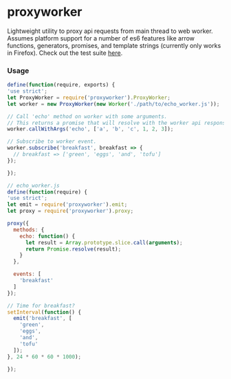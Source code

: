proxyworker
===========

Lightweight utility to proxy api requests from main thread to web worker. Assumes platform support for a number of es6 features like arrow functions, generators, promises, and template strings (currently only works in Firefox). Check out the test suite [here](http://gaye.github.io/proxyworker/test/).

### Usage

```js
define(function(require, exports) {
'use strict';
let ProxyWorker = require('proxyworker').ProxyWorker;
let worker = new ProxyWorker(new Worker('./path/to/echo_worker.js'));

// Call 'echo' method on worker with some arguments.
// This returns a promise that will resolve with the worker api response.
worker.callWithArgs('echo', ['a', 'b', 'c', 1, 2, 3]);

// Subscribe to worker event.
worker.subscribe('breakfast', breakfast => {
  // breakfast => ['green', 'eggs', 'and', 'tofu']
});

});

// echo_worker.js
define(function(require) {
'use strict';
let emit = require('proxyworker').emit;
let proxy = require('proxyworker').proxy;

proxy({
  methods: {
    echo: function() {
      let result = Array.prototype.slice.call(arguments);
      return Promise.resolve(result);
    }
  },

  events: [
    'breakfast'
  ]
});

// Time for breakfast?
setInterval(function() {
  emit('breakfast', [
    'green',
    'eggs',
    'and',
    'tofu'
  ]);
}, 24 * 60 * 60 * 1000);

});
```
